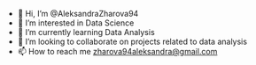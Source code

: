 - 👋 Hi, I’m @AleksandraZharova94
- 👀 I’m interested in Data Science
- 🌱 I’m currently learning Data Analysis
- 💞️ I’m looking to collaborate on projects related to data analysis
- 📫 How to reach me zharova94aleksandra@gmail.com

<!---
AleksandraZharova94/AleksandraZharova94 is a ✨ special ✨ repository because its `README.md` (this file) appears on your GitHub profile.
You can click the Preview link to take a look at your changes.
--->
